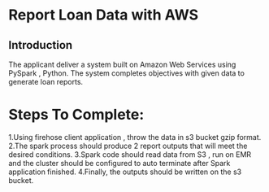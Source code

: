 # Report Loan Data with AWS
## Introduction
The applicant  deliver a system built on Amazon Web Services using PySpark , Python. The system completes objectives  with given data to generate loan reports.

# Steps To Complete:

1.Using firehose client application , throw the data in s3 bucket gzip format.
2.The spark process should produce 2 report outputs that will meet the desired conditions.
3.Spark code should read data from S3 , run on EMR and the cluster should be configured to auto terminate after Spark application finished.
4.Finally, the outputs should be written on the s3 bucket.

